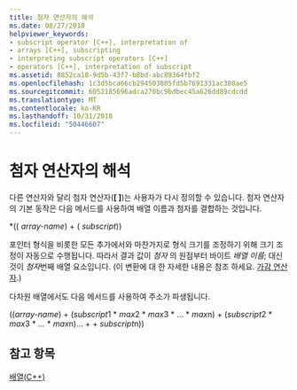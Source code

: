 ```yaml
---
title: 첨자 연산자의 해석
ms.date: 08/27/2018
helpviewer_keywords:
- subscript operator [C++], interpretation of
- arrays [C++], subscripting
- interpreting subscript operators [C++]
- operators [C++], interpretation of subscript
ms.assetid: 8852ca18-9d5b-43f7-b8bd-abc89364fbf2
ms.openlocfilehash: 1c3d5bca66cb294503805fd5b7691331ac380ae5
ms.sourcegitcommit: 6052185696adca270bc9bdbec45a626dd89cdcdd
ms.translationtype: MT
ms.contentlocale: ko-KR
ms.lasthandoff: 10/31/2018
ms.locfileid: "50446607"
---
```

# <a name="interpretation-of-subscript-operator"></a>첨자 연산자의 해석

다른 연산자와 달리 첨자 연산자(**\[ ]**)는 사용자가 다시 정의할 수 있습니다. 첨자 연산자의 기본 동작은 다음 메서드를 사용하여 배열 이름과 첨자를 결합하는 것입니다.

\*(( *array-name*) + ( *subscript*))

포인터 형식을 비롯한 모든 추가에서와 마찬가지로 형식 크기를 조정하기 위해 크기 조정이 자동으로 수행됩니다. 따라서 결과 값이 *첨자* 의 원점부터 바이트 *배열 이름*; 대신 것이 *첨자*번째 배열 요소입니다. (이 변환에 대 한 자세한 내용은 참조 하세요. [가감 연산자](../cpp/additive-operators-plus-and.md).)

다차원 배열에서도 다음 메서드를 사용하여 주소가 파생됩니다.

((*array-name*) + (*subscript*1 \* *max*2 \* *max*3 \* ... \* *max*n) + (*subscript*2 \* *max*3 \* ... \* *max*n)... + + *subscript*n))

## <a name="see-also"></a>참고 항목

[배열(C++)](../cpp/arrays-cpp.md)<br/>

